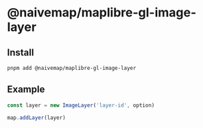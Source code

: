 # @naivemap/maplibre-gl-image-layer

## Install

```bash
pnpm add @naivemap/maplibre-gl-image-layer
```

## Example

```ts
const layer = new ImageLayer('layer-id', option)

map.addLayer(layer)
```
